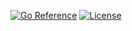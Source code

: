 [![Go Reference](https://pkg.go.dev/badge/go.seankhliao.com/gitreposerver.svg)](https://pkg.go.dev/go.seankhliao.com/gitreposerver)
[![License](https://img.shields.io/github/license/seankhliao/gitreposerver.svg?style=flat-square)](LICENSE)
